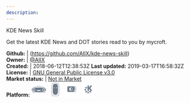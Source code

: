 ```yaml
---
description: 
---
```

KDE News Skill

Get the latest KDE News and DOT stories read to you by mycroft.

**Github:** | (https://github.com/AIIX/kde-news-skill)  
**Owner:** | [@AIIX](https://github.com/AIIX)  
**Created:** | 2018-06-12T12:38:53Z  **Last updated:** 2019-03-17T16:58:32Z  
**License:** | [GNU General Public License v3.0](https://api.github.com/licenses/gpl-3.0)  
**Market status:** | [Not in Market](https://market.mycroft.ai/skill/)  
**Platform:**   ![](.gitbook/assets/mark-1-icon.png)  ![](.gitbook/assets/mark-2-icon.png)  ![](.gitbook/assets/picroft-icon.png)  ![](.gitbook/assets/kde.png)   
